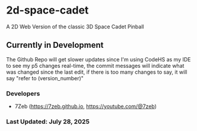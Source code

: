 # 2d-space-cadet
A 2D Web Version of the classic 3D Space Cadet Pinball

## Currently in Development
The Github Repo will get slower updates since I'm using CodeHS as my IDE to see my p5 changes real-time, the commit messages will indicate what was changed since the last edit, if there is too many changes to say, it will say "refer to (version_number)"

### Developers
- 7Zeb (https://7zeb.github.io, https://youtube.com/@7zeb)


### Last Updated: July 28, 2025

